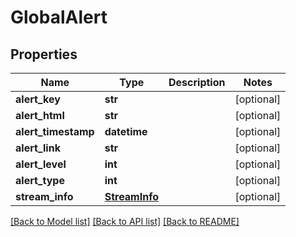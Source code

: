 # GlobalAlert

## Properties
Name | Type | Description | Notes
------------ | ------------- | ------------- | -------------
**alert_key** | **str** |  | [optional] 
**alert_html** | **str** |  | [optional] 
**alert_timestamp** | **datetime** |  | [optional] 
**alert_link** | **str** |  | [optional] 
**alert_level** | **int** |  | [optional] 
**alert_type** | **int** |  | [optional] 
**stream_info** | [**StreamInfo**](StreamInfo.md) |  | [optional] 

[[Back to Model list]](../README.md#documentation-for-models) [[Back to API list]](../README.md#documentation-for-api-endpoints) [[Back to README]](../README.md)


